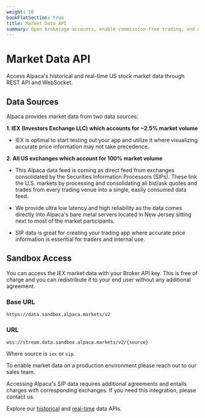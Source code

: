 ```yaml
---
weight: 10
bookFlatSection: true
title: Market Data API
summary: Open brokerage accounts, enable commission-free trading, and manage the ongoing user experience with Alpaca Broker API
---
```


# Market Data API

Access Alpaca's historical and real-time US stock market data through REST API and WebSocket.

## **Data Sources**

Alpaca provides market data from two data sources:

**1. IEX (Investors Exchange LLC) which accounts for ~2.5% market volume**

- IEX is optimal to start testing out your app and utilize it where visualizing accurate price information may not take precedence.

**2. All US exchanges which account for 100% market volume**

- This Alpaca data feed is coming as direct feed from exchanges consolidated by the Securities Information Processors (SIPs). These link the U.S. markets by processing and consolidating all bid/ask quotes and trades from every trading venue into a single, easily consumed data feed.

- We provide ultra low latency and high reliability as the data comes directly into Alpaca's bare metal servers located in New Jersey sitting next to most of the market participants.

- SIP data is great for creating your trading app where accurate price information is essential for traders and internal use.

## **Sandbox Access**

You can access the IEX market data with your Broker API key. This is free of charge and you can redistribute it to your end user without any additional agreement.

### Base URL

`https://data.sandbox.alpaca.markets/v2`

### URL

`wss://stream.data.sandbox.alpaca.markets/v2/{source}`

Where source is `iex` or `sip`.

To enable market data on a production environment please reach out to our sales team.

Accessing Alpaca's SIP data requires additional agreements and entails charges with corresponding exchanges. If you need this integration, please contact us.

Explore our [historical](https://alpaca.markets/docs/broker/market-data/historical/) and [real-time](https://alpaca.markets/docs/broker/market-data/realtime/) data APIs.

